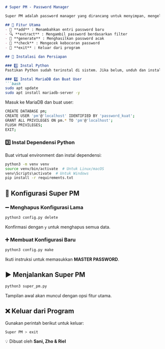 ```md
# Super PM - Password Manager

Super PM adalah password manager yang dirancang untuk menyimpan, mengelola, dan melindungi password dengan aman.

## 📌 Fitur Utama
- 🔑 **add** : Menambahkan entri password baru  
- 🔍 **extract** : Mengambil password berdasarkan filter  
- 🔢 **generate** : Menghasilkan password acak  
- 🔎 **check** : Mengecek kebocoran password  
- 🚪 **exit** : Keluar dari program  

## 🚀 Instalasi dan Persiapan

### 1️⃣ Instal Python  
Pastikan Python sudah terinstal di sistem. Jika belum, unduh dan instal dari [Python.org](https://www.python.org/downloads/).  

### 2️⃣ Instal MariaDB dan Buat User
```bash
sudo apt update
sudo apt install mariadb-server -y
```
Masuk ke MariaDB dan buat user:
```bash
CREATE DATABASE pm;
CREATE USER 'pm'@'localhost' IDENTIFIED BY 'password_kuat';
GRANT ALL PRIVILEGES ON pm.* TO 'pm'@'localhost';
FLUSH PRIVILEGES;
EXIT;
```

### 3️⃣ Instal Dependensi Python
Buat virtual environment dan instal dependensi:
```bash
python3 -m venv venv
source venv/bin/activate  # Untuk Linux/macOS
venv\Scripts\activate  # Untuk Windows
pip install -r requirements.txt
```

## 🔧 Konfigurasi Super PM

### ➖ Menghapus Konfigurasi Lama
```bash
python3 config.py delete
```
Konfirmasi dengan `y` untuk menghapus semua data.  

### ➕ Membuat Konfigurasi Baru
```bash
python3 config.py make
```
Ikuti instruksi untuk memasukkan **MASTER PASSWORD**.

## ▶️ Menjalankan Super PM
```bash
python3 super_pm.py
```
Tampilan awal akan muncul dengan opsi fitur utama.

## ❌ Keluar dari Program
Gunakan perintah berikut untuk keluar:  
```bash
Super PM > exit
```
💡 Dibuat oleh **Sani, Zho & Riel**  

